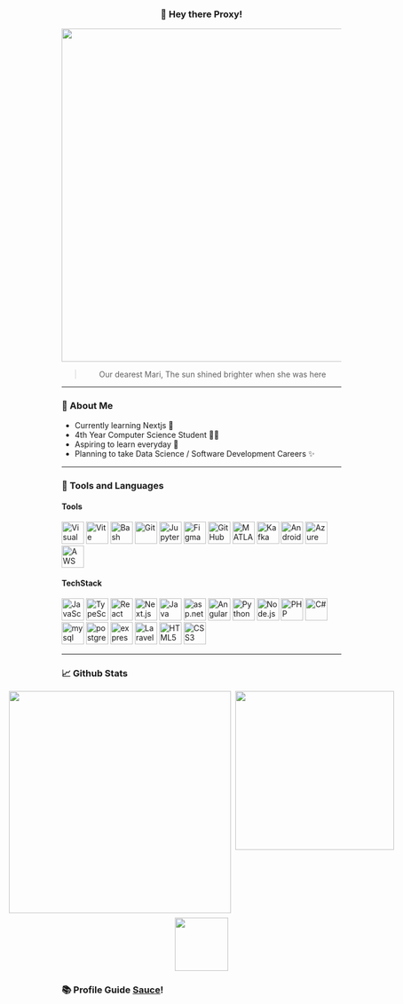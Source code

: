 <!--
--->


<div align="center">
  <h3> 👋 Hey there Proxy! </h3>
  <img src="omori.gif" style="width: 600px;" />
  <blockquote>
    Our dearest Mari, The sun shined brighter when she was here
  </blockquote>
</div>


<hr>
  
### 📖 About Me
- Currently learning Nextjs 💼
- 4th Year Computer Science Student 👨‍🎓
- Aspiring to learn everyday 💭
- Planning to take Data Science / Software Development Careers ✨
<hr>

### 🧰 Tools and Languages </h2>

#### Tools
<div>
<a href="https://code.visualstudio.com/" title="Visual Studio Code"><img src="https://user-images.githubusercontent.com/25181517/192108891-d86b6220-e232-423a-bf5f-90903e6887c3.png" alt="Visual Studio Code" width="40px" height="40px"></a>
<a href="https://vitejs.dev/" title="Vite"><img src="https://github.com/marwin1991/profile-technology-icons/assets/62091613/b40892ef-efb8-4b0e-a6b5-d1cfc2f3fc35" alt="Vite" width="40px" height="40px"></a>
<a href="https://www.git-scm.com/downloads" title="Bash"><img src="https://user-images.githubusercontent.com/25181517/192158606-7c2ef6bd-6e04-47cf-b5bc-da2797cb5bda.png" alt="Bash" width="40px" height="40px"></a>
<a href="https://www.git-scm.com/downloads" title="Git"><img src="https://user-images.githubusercontent.com/25181517/192108372-f71d70ac-7ae6-4c0d-8395-51d8870c2ef0.png" alt="Git" width="40px" height="40px"></a>
<a href="https://jupyter.org/" title="Jupyter Notebook"><img src="https://user-images.githubusercontent.com/25181517/183914128-3fc88b4a-4ac1-40e6-9443-9a30182379b7.png" alt="Jupyter Notebook" width="40px" height="40px"></a>
<a href="https://www.figma.com/" title="Figma"><img src="https://user-images.githubusercontent.com/25181517/189715289-df3ee512-6eca-463f-a0f4-c10d94a06b2f.png" alt="Figma" width="40px" height="40px"></a>
<a href="github.com" title="GitHub"><img src="https://user-images.githubusercontent.com/25181517/192108374-8da61ba1-99ec-41d7-80b8-fb2f7c0a4948.png" alt="GitHub" width="40px" height="40px"></a>
<a href="https://www.mathworks.com/products/matlab.html" title="MATLAB"><img src="https://user-images.githubusercontent.com/25181517/192106593-610ee31c-995e-4f24-b8e1-0f18eead6fae.png" alt="MATLAB" width="40px" height="40px"></a>
<a href="https://kafka.apache.org/" title="Kafka"><img src="https://user-images.githubusercontent.com/25181517/192107004-2d2fff80-d207-4916-8a3e-130fee5ee495.png" alt="Kafka" width="40px" height="40px"></a>
<a href="https://developer.android.com/" title="Android-Studio"><img src="https://user-images.githubusercontent.com/25181517/192108895-20dc3343-43e3-4a54-a90e-13a4abbc57b9.png" alt="Android-Studio" width="40px" height="40px"></a>
<a href="https://aws.amazon.com/" title="Azure"><img src="https://user-images.githubusercontent.com/25181517/183911544-95ad6ba7-09bf-4040-ac44-0adafedb9616.png" alt="Azure" width="40px" height="40px"></a>
<a href="https://aws.amazon.com/" title="AWS"><img src="https://user-images.githubusercontent.com/25181517/183896132-54262f2e-6d98-41e3-8888-e40ab5a17326.png" alt="AWS" width="40px" height="40px"></a>
</div>
  
#### TechStack
<div>
<a href="https://developer.mozilla.org/en-US/docs/Web/JavaScript" title="JavaScript"><img src="https://github.com/get-icon/geticon/raw/master/icons/javascript.svg" alt="JavaScript" width="40px" height="40px"></a>
<a href="https://www.typescriptlang.org/" title="TypeScript"><img src="https://user-images.githubusercontent.com/25181517/183890598-19a0ac2d-e88a-4005-a8df-1ee36782fde1.png" alt="TypeScript" width="40px" height="40px"></a>
<a href="https://reactjs.org/" title="React"><img src="https://github.com/get-icon/geticon/raw/master/icons/react.svg" alt="React" width="40px" height="40px"></a>
<a href="https://nextjs.org/" title="Next.js"><img src="https://github.com/marwin1991/profile-technology-icons/assets/136815194/5f8c622c-c217-4649-b0a9-7e0ee24bd704" alt="Next.js" width="40px" height="40px"></a>
<a href="https://www.java.com/" title="Java"><img src="https://github.com/get-icon/geticon/raw/master/icons/java.svg" alt="Java" width="40px" height="40px"></a>
<a href="https://dotnet.microsoft.com/en-us/apps/aspnet" title="asp.net"><img src="https://user-images.githubusercontent.com/25181517/121405754-b4f48f80-c95d-11eb-8893-fc325bde617f.png" alt="asp.net" width="40px" height="40px"></a>
<a href="https://angular.io/" title="Angular"><img src="https://github.com/get-icon/geticon/raw/master/icons/angular-icon.svg" alt="Angular" width="40px" height="40px"></a>
<a href="https://www.python.org/" title="Python"><img src="https://github.com/get-icon/geticon/raw/master/icons/python.svg" alt="Python" width="40px" height="40px"></a>
<a href="https://nodejs.org/" title="Node.js"><img src="https://github.com/get-icon/geticon/raw/master/icons/nodejs-icon.svg" alt="Node.js" width="40px" height="40px"></a>
<a href="https://php.net/" title="PHP"><img src="https://github.com/get-icon/geticon/raw/master/icons/php.svg" alt="PHP" width="40px" height="40px"></a>
<a href="https://learn.microsoft.com/en-us/dotnet/csharp/" title="C#"><img src="https://user-images.githubusercontent.com/25181517/121405384-444d7300-c95d-11eb-959f-913020d3bf90.png" alt="C#" width="40px" height="40px"></a>
<a href="https://www.mysql.com/" title="mysql"><img src="https://user-images.githubusercontent.com/25181517/183896128-ec99105a-ec1a-4d85-b08b-1aa1620b2046.png" alt="mysql" width="40px" height="40px"></a>
<a href="https://www.postgresql.org/" title="postgresql"><img src="https://user-images.githubusercontent.com/25181517/117208740-bfb78400-adf5-11eb-97bb-09072b6bedfc.png" alt="postgresql" width="40px" height="40px"></a>
<a href="https://expressjs.com/" title="Express"><img src="https://user-images.githubusercontent.com/25181517/183859966-a3462d8d-1bc7-4880-b353-e2cbed900ed6.png" alt="express" width="40px" height="40px"></a>
<a href="https://laravel.com/" title="Laravel"><img src="https://github.com/marwin1991/profile-technology-icons/assets/25181517/afcf1c98-544e-41fb-bf44-edba5e62809a" alt="Laravel" width="40px" height="40px"></a>
<a href="https://www.w3.org/TR/html5/" title="HTML5"><img src="https://github.com/get-icon/geticon/raw/master/icons/html-5.svg" alt="HTML5" width="40px" height="40px"></a>
<a href="https://www.w3.org/TR/CSS/" title="CSS3"><img src="https://github.com/get-icon/geticon/raw/master/icons/css-3.svg" alt="CSS3" width="40px" height="40px"></a>
</div>

<hr>

### 📈 Github Stats

<div align="center" style="display: flex; flex-direction: column; align-items: center; gap: 8px; width: 100%">
  <div style="display: flex; width: 100%; justify-content: center; gap: 8px">
    <img src="https://github-readme-streak-stats.herokuapp.com?user=sweep76&theme=dark&date_format=M%20j%5B%2C%20Y%5D&card" style="width: 400px"/>
    <img src="https://github-readme-stats.vercel.app/api/top-langs/?username=sweep76&theme=dark&layout=compact&hide=jupyter%20notebook" style="width: 286px"/>
  </div>
  <img style="width: 96px;" src="https://komarev.com/ghpvc/?username=sweep76&color=0c1116" />
</div>


### 📚 Profile Guide <a href="https://github.com/marwin1991/profile-technology-icons/blob/main/README.md">Sauce</a>!



